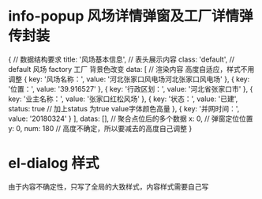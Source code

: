<!-- 公共组建文档 -->
# info-popup 风场详情弹窗及工厂详情弹传封装
  { // 数据结构要求
    title: '风场基本信息', // 表头展示内容
    class: 'default', // default 风场 factory 工厂 背景色改变
    data: [ // 渲染内容 高度自适应，样式不用调整
      {
        key: '风场名称：',
        value: '河北张家口风电场河北张家口风电场'
      }, {
        key: '位置：',
        value: '39.916527'
      }, {
        key: '行政区划：',
        value: '河北省张家口市'
      }, {
        key: '业主名称：',
        value: '张家口红松风场'
      }, {
        key: '状态：',
        value: '已建',
        status: true // 加上status 为true value字体颜色高量
      }, {
        key: '并网时间：',
        value: '20180324'
      }
    ],
    datas: [], // 聚合点位后的多个数据
    x: 0, // 弹窗定位位置
    y: 0,
    num: 180 // 高度不确定，所以要减去的高度自己调整
  }
# el-dialog 样式
由于内容不确定性，只写了全局的大致样式，内容样式需要自己写